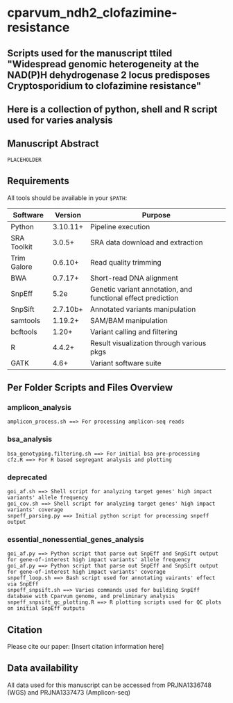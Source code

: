 
# cparvum_ndh2_clofazimine-resistance

## Scripts used for the manuscript ttiled "Widespread genomic heterogeneity at the NAD(P)H dehydrogenase 2 locus predisposes Cryptosporidium to clofazimine resistance"

## Here is a collection of python, shell and R script used for varies analysis

## Manuscript Abstract

```
PLACEHOLDER
```


## Requirements

All tools should be available in your `$PATH`:

| Software | Version | Purpose |
|----------|---------|---------|
| Python | 3.10.11+ | Pipeline execution |
| SRA Toolkit | 3.0.5+ | SRA data download and extraction |
| Trim Galore | 0.6.10+ | Read quality trimming |
| BWA | 0.7.17+ | Short-read DNA alignment |
| SnpEff | 5.2e | Genetic variant annotation, and functional effect prediction |
| SnpSift | 2.7.10b+ | Annotated variants manipulation |
| samtools | 1.19.2+ | SAM/BAM manipulation |
| bcftools | 1.20+ | Variant calling and filtering |
| R | 4.4.2+ | Result visualization through various pkgs |
| GATK | 4.6+ | Variant software suite |

## Per Folder Scripts and Files Overview
### amplicon_analysis
    amplicon_process.sh ==> For processing amplicon-seq reads 
### bsa_analysis
    bsa_genotyping.filtering.sh ==> For initial bsa pre-processing
    cfz.R ==> For R based segregant analysis and plotting
### deprecated
    goi_af.sh ==> Shell script for analyzing target genes' high impact variants' allele frequency
    goi_cov.sh ==> Shell script for analyzing target genes' high impact variants' coverage
    snpeff_parsing.py ==> Initial python script for processing snpeff output
### essential_nonessential_genes_analysis
    goi_af.py ==> Python script that parse out SnpEff and SnpSift output for gene-of-interest high impact variants' allele frequency
    goi_af.py ==> Python script that parse out SnpEff and SnpSift output for gene-of-interest high impact variants' coverage
    snpeff_loop.sh ==> Bash script used for annotating vairants' effect via SnpEff
    snpeff_snpsift.sh ==> Varies commands used for building SnpEff database with Cparvum genome, and preliminary analysis
    snpeff_snpsift_qc_plotting.R ==> R plotting scripts used for QC plots on initial SnpEff outputs


## Citation

Please cite our paper:
[Insert citation information here]

## Data availability
All data used for this manuscript can be accessed from PRJNA1336748 (WGS) and PRJNA1337473 (Amplicon-seq)